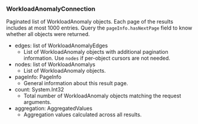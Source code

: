 ### WorkloadAnomalyConnection
Paginated list of WorkloadAnomaly objects. Each page of the results includes at most 1000 entries. Query the `pageInfo.hasNextPage` field to know whether all objects were returned.

- edges: list of WorkloadAnomalyEdges
  - List of WorkloadAnomaly objects with additional pagination information. Use `nodes` if per-object cursors are not needed.
- nodes: list of WorkloadAnomalys
  - List of WorkloadAnomaly objects.
- pageInfo: PageInfo
  - General information about this result page.
- count: System.Int32
  - Total number of WorkloadAnomaly objects matching the request arguments.
- aggregation: AggregatedValues
  - Aggregation values calculated across all results.
